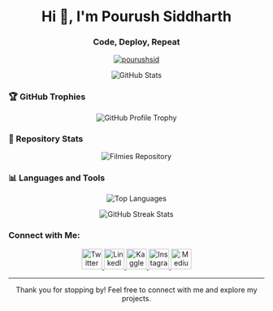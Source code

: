 <h1 align="center">Hi 👋, I'm Pourush Siddharth</h1>
<h3 align="center">Code, Deploy, Repeat</h3>

<p align="center"> 
  <a href="https://twitter.com/pourushsid" target="blank"><img src="https://img.shields.io/twitter/follow/pourushsid?logo=twitter&style=for-the-badge" alt="pourushsid" /></a> 
</p>

<p align="center"> 
  <img src="https://github-readme-stats.vercel.app/api?username=pourushsiddharth&show_icons=true&locale=en&theme=algolia" alt="GitHub Stats" />
</p>

<h3 align="left">🏆 GitHub Trophies</h3>
<p align="center">
  <img src="https://github-profile-trophy.vercel.app/?username=pourushsiddharth&theme=algolia" alt="GitHub Profile Trophy" />
</p>

<h3 align="left">🌟 Repository Stats</h3>
<p align="center">
  <img src="https://github-readme-stats.vercel.app/api/pin/?username=pourushsiddharth&repo=filmies&theme=algolia" alt="Filmies Repository" />
</p>

<h3 align="left">📊 Languages and Tools</h3>
<p align="center">
  <img src="https://github-readme-stats.vercel.app/api/top-langs/?username=pourushsiddharth&layout=compact&theme=algolia" alt="Top Languages" />
</p>

<p align="center">
  <img src="https://github-readme-streak-stats.herokuapp.com/?user=pourushsiddharth&theme=algolia" alt="GitHub Streak Stats" />
</p>

<h3 align="left">Connect with Me:</h3>
<p align="center">
  <a href="https://twitter.com/pourushsid" target="_blank">
    <img src="https://img.icons8.com/color/48/000000/twitter--v1.png" alt="Twitter" width="40" height="40"/>
  </a>
  <a href="https://linkedin.com/in/pourushsiddharth" target="_blank">
    <img src="https://img.icons8.com/color/48/000000/linkedin-circled--v2.png" alt="LinkedIn" width="40" height="40"/>
  </a>
  <a href="https://kaggle.com/pourushsiddharth" target="_blank">
    <img src="https://img.icons8.com/color/48/000000/kaggle.png" alt="Kaggle" width="40" height="40"/>
  </a>
  <a href="https://instagram.com/pourushsiddharth" target="_blank">
    <img src="https://img.icons8.com/color/48/000000/instagram-new--v1.png" alt="Instagram" width="40" height="40"/>
  </a>
  <a href="https://medium.com/@pourushsiddharth" target="_blank">
    <img src="https://img.icons8.com/color/48/000000/medium-monogram--v1.png" alt="Medium" width="40" height="40"/>
  </a>
</p>

---

<div align="center">
  <p>Thank you for stopping by! Feel free to connect with me and explore my projects.</p>
</div>
